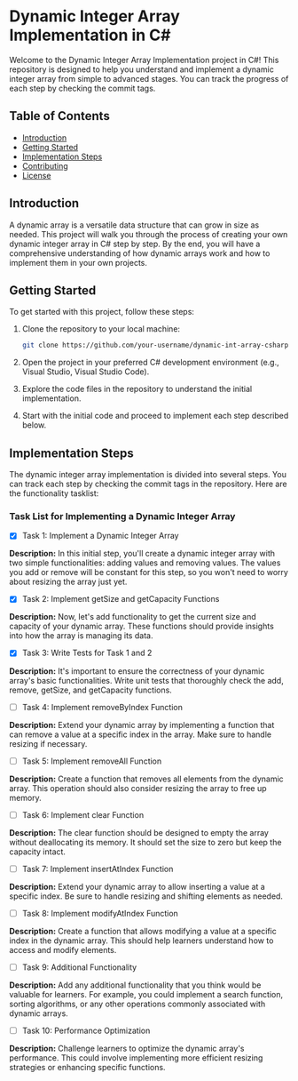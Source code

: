# Dynamic Integer Array Implementation in C#

Welcome to the Dynamic Integer Array Implementation project in C#! This repository is designed to help you understand and implement a dynamic integer array from simple to advanced stages. You can track the progress of each step by checking the commit tags.

## Table of Contents
- [Introduction](#introduction)
- [Getting Started](#getting-started)
- [Implementation Steps](#implementation-steps)
- [Contributing](#contributing)
- [License](#license)

## Introduction
A dynamic array is a versatile data structure that can grow in size as needed. This project will walk you through the process of creating your own dynamic integer array in C# step by step. By the end, you will have a comprehensive understanding of how dynamic arrays work and how to implement them in your own projects.

## Getting Started
To get started with this project, follow these steps:

1. Clone the repository to your local machine:

   ```bash
   git clone https://github.com/your-username/dynamic-int-array-csharp.git

   
2. Open the project in your preferred C# development environment (e.g., Visual Studio, Visual Studio Code).

3. Explore the code files in the repository to understand the initial implementation.

4. Start with the initial code and proceed to implement each step described below.

## Implementation Steps
The dynamic integer array implementation is divided into several steps. You can track each step by checking the commit tags in the repository. Here are the  functionality tasklist:

### Task List for Implementing a Dynamic Integer Array

- [x] Task 1: Implement a Dynamic Integer Array

**Description:** In this initial step, you'll create a dynamic integer array with two simple functionalities: adding values and removing values. The values you add or remove will be constant for this step, so you won't need to worry about resizing the array just yet.

- [x] Task 2: Implement getSize and getCapacity Functions

**Description:** Now, let's add functionality to get the current size and capacity of your dynamic array. These functions should provide insights into how the array is managing its data.

- [x] Task 3: Write Tests for Task 1 and 2

**Description:** It's important to ensure the correctness of your dynamic array's basic functionalities. Write unit tests that thoroughly check the add, remove, getSize, and getCapacity functions.

- [ ] Task 4: Implement removeByIndex Function

**Description:** Extend your dynamic array by implementing a function that can remove a value at a specific index in the array. Make sure to handle resizing if necessary.

- [ ] Task 5: Implement removeAll Function

**Description:** Create a function that removes all elements from the dynamic array. This operation should also consider resizing the array to free up memory.

- [ ] Task 6: Implement clear Function

**Description:** The clear function should be designed to empty the array without deallocating its memory. It should set the size to zero but keep the capacity intact.

- [ ] Task 7: Implement insertAtIndex Function

**Description:** Extend your dynamic array to allow inserting a value at a specific index. Be sure to handle resizing and shifting elements as needed.

- [ ] Task 8: Implement modifyAtIndex Function

**Description:** Create a function that allows modifying a value at a specific index in the dynamic array. This should help learners understand how to access and modify elements.

- [ ] Task 9: Additional Functionality

**Description:** Add any additional functionality that you think would be valuable for learners. For example, you could implement a search function, sorting algorithms, or any other operations commonly associated with dynamic arrays.

- [ ] Task 10: Performance Optimization

**Description:** Challenge learners to optimize the dynamic array's performance. This could involve implementing more efficient resizing strategies or enhancing specific functions.
